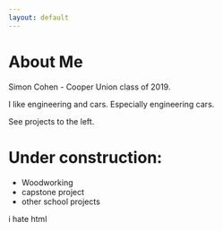 ```yaml
---
layout: default
---
```

# About Me

Simon Cohen - Cooper Union class of 2019.

I like engineering and cars. Especially engineering cars.

See projects to the left.

# Under construction:

<ul>
	<li> Woodworking </li>
	<li> capstone project </li>
	<li> other school projects </li>
</ul>
i hate html